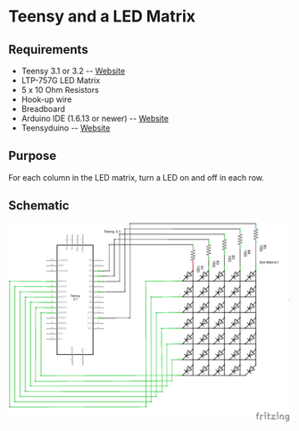 # Teensy and a LED Matrix

## Requirements
* Teensy 3.1 or 3.2 -- [Website](https://www.pjrc.com/teensy/index.html)
* LTP-757G LED Matrix
* 5 x 10 Ohm Resistors
* Hook-up wire
* Breadboard
* Arduino IDE (1.6.13 or newer) -- [Website](https://www.arduino.cc/en/Main/Software)
* Teensyduino -- [Website](https://www.pjrc.com/teensy/td_download.html)

## Purpose
For each column in the LED matrix, turn a LED on and off in each row.

## Schematic
![Wire Schematic](/images/teensy3.1-ledmatrix_schem.png?raw=true "Wire Schematic")




